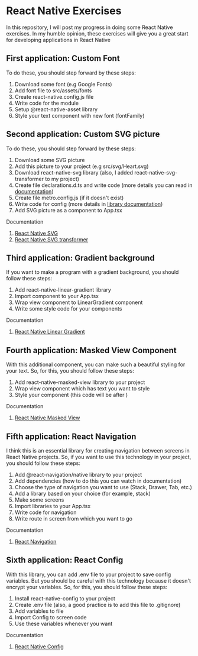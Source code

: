 # React Native Exercises
In this repository, I will post my progress in doing some React Native exercises. In my humble opinion, these exercises will give you a great start for developing applications in React Native

## First application: Custom Font
To do these, you should step forward by these steps:
1. Download some font (e.g Google Fonts)
2. Add font file to src/assets/fonts
3. Create react-native.config.js file
4. Write code for the module
5. Setup @react-native-asset library
6. Style your text component with new font (fontFamily)

## Second application: Custom SVG picture
To do these, you should step forward by these steps:
1. Download some SVG picture
2. Add this picture to your project (e.g src/svg/Heart.svg)
3. Download react-native-svg library (also, I added react-native-svg-transformer to my project)
4. Create file declarations.d.ts and write code (more details you can read in [documentation](https://github.com/kristerkari/react-native-svg-transformer))
5. Create file metro.config.js (if it doesn't exist)
6. Write code for config (more details in [library documentation](https://github.com/kristerkari/react-native-svg-transformer))
7. Add SVG picture as a component to App.tsx

Documentation
1. [React Native SVG](https://www.npmjs.com/package/react-native-svg)
2. [React Native SVG transformer](https://github.com/kristerkari/react-native-svg-transformer)

## Third application: Gradient background
If you want to make a program with a gradient background, you should follow these steps:
1. Add react-native-linear-gradient library
2. Import component to your App.tsx
3. Wrap view component to LinearGradient component
4. Write some style code for your components

Documentation
1. [React Native Linear Gradient](https://www.npmjs.com/package/react-native-linear-gradient)

## Fourth application: Masked View Component
With this additional component, you can make such a beautiful styling for your text. So, for this, you should follow these steps:
1. Add react-native-masked-view library to your project
2. Wrap view component which has text you want to style
3. Style your component (this code will be after <MaskedView>)

Documentation
1. [React Native Masked View](https://www.npmjs.com/package/@react-native-masked-view/masked-view)

## Fifth application: React Navigation
I think this is an essential library for creating navigation between screens in React Native projects. So, if you want to use this technology in your project, you should follow these steps:
1. Add  @react-navigation/native library to your project
2. Add dependencies (how to do this you can watch in documentation)
3. Choose the type of navigation you want to use (Stack, Drawer, Tab, etc.)
4. Add a library based on your choice (for example, stack)
5. Make some screens
6. Import libraries to your App.tsx
7. Write code for navigation
8. Write route in screen from which you want to go

Documentation
1. [React Navigation](https://reactnavigation.org/docs/getting-started)

## Sixth application: React Config
With this library, you can add .env file to your project to save config variables. But you should be careful with this technology because it doesn't encrypt your variables. So, for this, you should follow these steps:
1. Install react-native-config to your project
2. Create .env file (also, a good practice is to add this file to .gitignore)
3. Add variables to file
4. Import Config to screen code
5. Use these variables whenever you want

Documentation
1. [React Native Config](https://www.npmjs.com/package/react-native-config)
